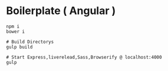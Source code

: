 # Boilerplate ( Angular )

```shell
npm i
bower i

# Build Directorys
gulp build

# Start Express,liverelead,Sass,Browserify @ localhost:4000
gulp 
```

